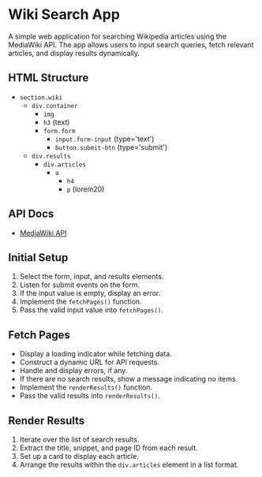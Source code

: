 # Wiki Search App

A simple web application for searching Wikipedia articles using the MediaWiki API. The app allows users to input search queries, fetch relevant articles, and display results dynamically.

## HTML Structure

- `section.wiki`
  - `div.container`
    - `img`
    - `h3` (text)
    - `form.form`
      - `input.form-input` (type='text')
      - `button.submit-btn` (type='submit')
  - `div.results`
    - `div.articles`
      - `a`
        - `h4`
        - `p` (lorem20)

## API Docs

- [MediaWiki API](https://www.mediawiki.org/wiki/API:Main_page)

## Initial Setup

1. Select the form, input, and results elements.
2. Listen for submit events on the form.
3. If the input value is empty, display an error.
4. Implement the `fetchPages()` function.
5. Pass the valid input value into `fetchPages()`.

## Fetch Pages

- Display a loading indicator while fetching data.
- Construct a dynamic URL for API requests.
- Handle and display errors, if any.
- If there are no search results, show a message indicating no items.
- Implement the `renderResults()` function.
- Pass the valid results into `renderResults()`.

## Render Results

1. Iterate over the list of search results.
2. Extract the title, snippet, and page ID from each result.
3. Set up a card to display each article.
4. Arrange the results within the `div.articles` element in a list format.
